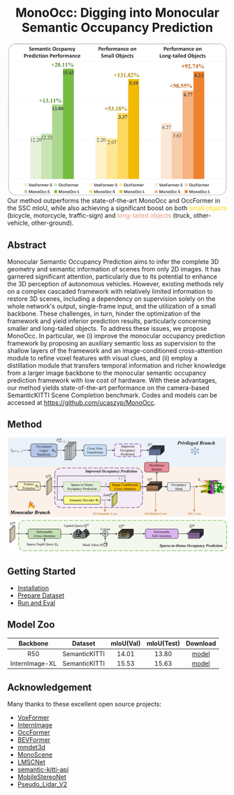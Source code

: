 <div align="center">   
  
# MonoOcc: Digging into Monocular Semantic Occupancy Prediction
</div>



![](./pic/teaser.jpg)
Our method outperforms the 
state-of-the-art
MonoOcc and OccFormer
in the SSC mIoU, 
while also achieving a significant boost
on both <font color=Gold>small objects</font> (bicycle, motorcycle, traffic-sign)
and <font color=Darksalmon>long-tailed objects</font> (truck, other-vehicle, other-ground).



## Abstract
Monocular Semantic Occupancy Prediction aims to infer the complete 3D geometry and semantic information of scenes from only 2D images. It has garnered significant attention, particularly due to its potential to enhance the 3D perception of autonomous vehicles. However, existing methods rely on a complex cascaded framework with relatively limited information to restore 3D scenes, including a dependency on supervision solely on the whole network's output, single-frame input, and the utilization of a small backbone. These challenges, in turn, hinder the optimization of the framework and yield inferior prediction results, particularly concerning smaller and long-tailed objects.
To address these issues, we propose MonoOcc. In particular, we (i) improve the monocular occupancy prediction framework by proposing an auxiliary semantic loss as supervision to the shallow layers of the framework and an image-conditioned cross-attention module to refine voxel features with visual clues, and (ii) employ a distillation module that transfers temporal information and richer knowledge from a larger image backbone to the monocular semantic occupancy prediction framework with low cost of hardware. With these advantages, our method yields state-of-the-art performance on the camera-based SemanticKITTI Scene Completion benchmark. Codes and models can be accessed at https://github.com/ucaszyp/MonoOcc.


## Method

![](./pic/main.jpg) 


## Getting Started
- [Installation](docs/install.md) 
- [Prepare Dataset](docs/prepare_dataset.md)
- [Run and Eval](docs/getting_started.md)

## Model Zoo

| Backbone  | Dataset | mIoU(Val) | mIoU(Test) | Download |
| :---: | :---: | :---: | :---: | :---: |
| R50  | SemanticKITTI | 14.01 | 13.80 | [model](https://drive.google.com/file/d/1dnRcpQC_TOCL4IsGgG1TUfiAkqGQI4cc/view?usp=sharing) |
| InternImage-XL | SemanticKITTI | 15.53 | 15.63 | [model](https://drive.google.com/file/d/1dIrYwTI-2YXi8yfRgkZh4fJc-3vu-lA2/view?usp=sharing) |

 

## Acknowledgement

Many thanks to these excellent open source projects:
- [VoxFormer](https://github.com/NVlabs/VoxFormer)
- [InternImage](https://github.com/OpenGVLab/InternImage)
- [OccFormer](https://github.com/zhangyp15/OccFormer)
- [BEVFormer](https://github.com/fundamentalvision/BEVFormer)
- [mmdet3d](https://github.com/open-mmlab/mmdetection3d)
- [MonoScene](https://github.com/astra-vision/MonoScene)
- [LMSCNet](https://github.com/astra-vision/LMSCNet)
- [semantic-kitti-api](https://github.com/PRBonn/semantic-kitti-api) 
- [MobileStereoNet](https://github.com/cogsys-tuebingen/mobilestereonet)
- [Pseudo_Lidar_V2](https://github.com/mileyan/Pseudo_Lidar_V2)

